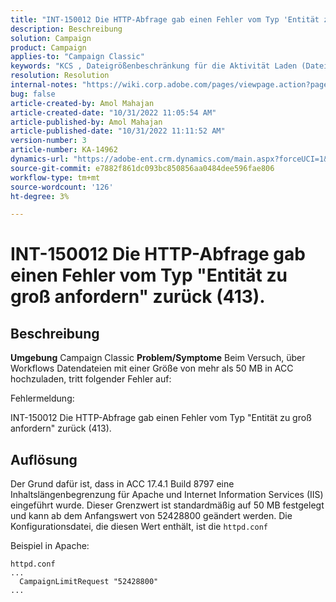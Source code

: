 ```yaml
---
title: "INT-150012 Die HTTP-Abfrage gab einen Fehler vom Typ 'Entität zu groß anfordern' zurück (413)"
description: Beschreibung
solution: Campaign
product: Campaign
applies-to: "Campaign Classic"
keywords: "KCS , Dateigrößenbeschränkung für die Aktivität Laden (Datei), Entität anfordern zu groß, CampaignLimitRequest"
resolution: Resolution
internal-notes: "https://wiki.corp.adobe.com/pages/viewpage.action?pageId=1423015339#ACC-Apache/Tomcat/IIS-WhatisthefilesizelimitforDataloading(file)activity?"
bug: false
article-created-by: Amol Mahajan
article-created-date: "10/31/2022 11:05:54 AM"
article-published-by: Amol Mahajan
article-published-date: "10/31/2022 11:11:52 AM"
version-number: 3
article-number: KA-14962
dynamics-url: "https://adobe-ent.crm.dynamics.com/main.aspx?forceUCI=1&pagetype=entityrecord&etn=knowledgearticle&id=d9098bfb-0b59-ed11-9561-6045bd006079"
source-git-commit: e7882f861dc093bc850856aa0484dee596fae806
workflow-type: tm+mt
source-wordcount: '126'
ht-degree: 3%

---
```


# INT-150012 Die HTTP-Abfrage gab einen Fehler vom Typ &quot;Entität zu groß anfordern&quot; zurück (413).

## Beschreibung

<b>Umgebung</b>
Campaign Classic
<b>Problem/Symptome</b>
Beim Versuch, über Workflows Datendateien mit einer Größe von mehr als 50 MB in ACC hochzuladen, tritt folgender Fehler auf:



Fehlermeldung:

INT-150012 Die HTTP-Abfrage gab einen Fehler vom Typ &quot;Entität zu groß anfordern&quot; zurück (413).


## Auflösung


Der Grund dafür ist, dass in ACC 17.4.1 Build 8797 eine Inhaltslängenbegrenzung für Apache und Internet Information Services (IIS) eingeführt wurde. Dieser Grenzwert ist standardmäßig auf 50 MB festgelegt und kann ab dem Anfangswert von 52428800 geändert werden. Die Konfigurationsdatei, die diesen Wert enthält, ist die `httpd.conf`

Beispiel in Apache:


```
httpd.conf
...
  CampaignLimitRequest "52428800"
...
```


